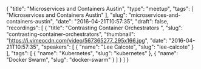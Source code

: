 {
  "title": "Microservices and Containers Austin",
  "type": "meetup",
  "tags": [
    "Microservices and Containers Austin"
  ],
  "slug": "microservices-and-containers-austin",
  "date": "2016-04-21T10:57:35",
  "draft": false,
  "recordings": [
    {
      "title": "Contrasting Container Orchestrators ",
      "slug": "contrasting-container-orchestrators",
      "thumbnail": "https://i.vimeocdn.com/video/567365277_295x166.jpg",
      "date": "2016-04-21T10:57:35",
      "speakers": [
        {
          "name": "Lee Calcote",
          "slug": "lee-calcote"
        }
      ],
      "tags": [
        {
          "name": "Kubernetes",
          "slug": "kubernetes"
        },
        {
          "name": "Docker Swarm",
          "slug": "docker-swarm"
        }
      ]
    }
  ]
}